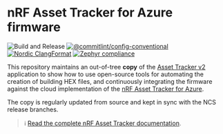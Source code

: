 # nRF Asset Tracker for Azure firmware

![Build and Release](https://github.com/NordicSemiconductor/asset-tracker-cloud-firmware-azure/workflows/Build%20and%20Release/badge.svg)
[![@commitlint/config-conventional](https://img.shields.io/badge/%40commitlint-config--conventional-brightgreen
)](https://github.com/conventional-changelog/commitlint/tree/master/@commitlint/config-conventional)
[![Nordic ClangFormat](https://img.shields.io/static/v1?label=Nordic&message=ClangFormat&labelColor=00A9CE&color=337ab7)](https://github.com/nrfconnect/sdk-nrf/blob/main/.clang-format)
[![Zephyr compliance](https://img.shields.io/static/v1?label=Zephyr&message=compliance&labelColor=4e109e&color=337ab7)](https://docs.zephyrproject.org/latest/contribute/index.html#coding-style)

This repository maintains an out-of-tree **copy** of the
[Asset Tracker v2](https://github.com/nrfconnect/sdk-nrf/tree/main/applications/asset_tracker_v2)
application to show how to use open-source tools for automating the creation of
building HEX files, and continuously integrating the firmware against the cloud
implementation of the [nRF Asset Tracker for Azure](https://github.com/NordicSemiconductor/asset-tracker-cloud-azure-js).

The copy is regularly updated from source and kept in sync with the NCS release
branches.

> :information_source:
> [Read the complete nRF Asset Tracker documentation](https://nordicsemiconductor.github.io/asset-tracker-cloud-docs/).
